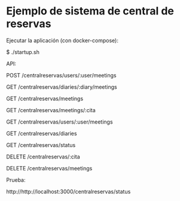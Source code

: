 # Ejemplo de sistema de central de reservas

Ejecutar la aplicación (con docker-compose):

$ ./startup.sh

API:

POST /centralreservas/users/:user/meetings

GET /centralreservas/diaries/:diary/meetings

GET /centralreservas/meetings

GET /centralreservas/meetings/:cita

GET /centralreservas/users/:user/meetings

GET /centralreservas/diaries

GET /centralreservas/status

DELETE /centralreservas/:cita

DELETE /centralreservas/meetings

Prueba:

http://http://localhost:3000/centralreservas/status
